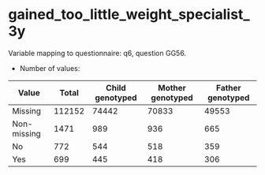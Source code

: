 # gained_too_little_weight_specialist_3y
Variable mapping to questionnaire: q6, question GG56.
- Number of values:

| Value | Total | Child genotyped | Mother genotyped | Father genotyped |
| ----- | ----- | --------------- | ---------------- | ---------------- |
| Missing | 112152 | 74442 | 70833 | 49553 |
| Non-missing | 1471 | 989 | 936 | 665 |
| No | 772 | 544 | 518 |359 |
| Yes | 699 | 445 | 418 |306 |



